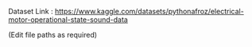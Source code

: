 Dataset Link : https://www.kaggle.com/datasets/pythonafroz/electrical-motor-operational-state-sound-data


(Edit file paths as required)
